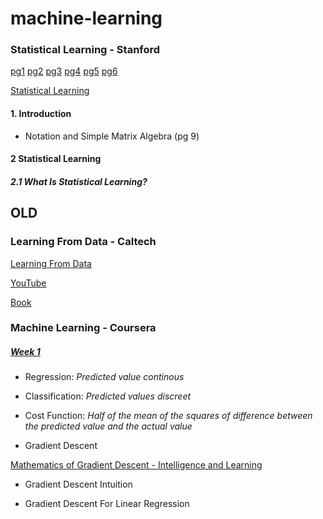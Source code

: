 # machine-learning

### Statistical Learning - Stanford 

[pg1](https://github.com/mobilege/data-science/blob/master/images/pg1.png "Page 1")
[pg2](https://github.com/mobilege/data-science/blob/master/images/pg2.png "Page 2")
[pg3](https://github.com/mobilege/data-science/blob/master/images/pg3.png "Page 3")
[pg4](https://github.com/mobilege/data-science/blob/master/images/pg4.png "Page 4")
[pg5](https://github.com/mobilege/data-science/blob/master/images/pg5.png "Page 5")
[pg6](https://github.com/mobilege/data-science/blob/master/images/pg6.png "Page 6")

[Statistical Learning](https://lagunita.stanford.edu/courses/HumanitiesSciences/StatLearning/Winter2016/about)

#### 1. Introduction

- Notation and Simple Matrix Algebra (pg 9)

#### 2 Statistical Learning

##### 2.1 What Is Statistical Learning?




## OLD 

### Learning From Data - Caltech 

[Learning From Data](http://work.caltech.edu/telecourse.html)

[YouTube](https://www.youtube.com/playlist?list=PLD63A284B7615313A)

[Book](https://www.amazon.com/Learning-Data-Yaser-S-Abu-Mostafa/dp/1600490069/ref=cm_cr_arp_d_product_top?ie=UTF8)

### Machine Learning - Coursera 

##### [Week 1](https://www.coursera.org/learn/machine-learning/home/week/1)

- Regression: _Predicted value continous_
- Classification: _Predicted values discreet_ 
- Cost Function: _Half of the mean of the squares of difference between the predicted value and the actual value_

- Gradient Descent

[Mathematics of Gradient Descent - Intelligence and Learning](https://youtu.be/jc2IthslyzM)

- Gradient Descent Intuition

- Gradient Descent For Linear Regression
